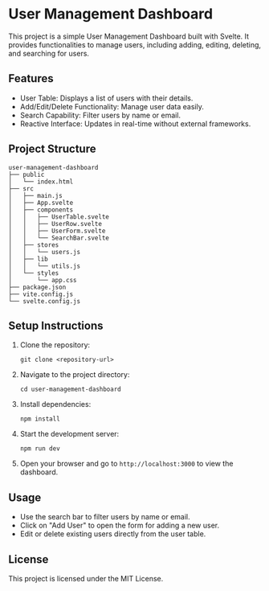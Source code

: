# User Management Dashboard

This project is a simple User Management Dashboard built with Svelte. It provides functionalities to manage users, including adding, editing, deleting, and searching for users.

## Features

- User Table: Displays a list of users with their details.
- Add/Edit/Delete Functionality: Manage user data easily.
- Search Capability: Filter users by name or email.
- Reactive Interface: Updates in real-time without external frameworks.

## Project Structure

```
user-management-dashboard
├── public
│   └── index.html
├── src
│   ├── main.js
│   ├── App.svelte
│   ├── components
│   │   ├── UserTable.svelte
│   │   ├── UserRow.svelte
│   │   ├── UserForm.svelte
│   │   └── SearchBar.svelte
│   ├── stores
│   │   └── users.js
│   ├── lib
│   │   └── utils.js
│   └── styles
│       └── app.css
├── package.json
├── vite.config.js
└── svelte.config.js
```

## Setup Instructions

1. Clone the repository:
   ```
   git clone <repository-url>
   ```

2. Navigate to the project directory:
   ```
   cd user-management-dashboard
   ```

3. Install dependencies:
   ```
   npm install
   ```

4. Start the development server:
   ```
   npm run dev
   ```

5. Open your browser and go to `http://localhost:3000` to view the dashboard.

## Usage

- Use the search bar to filter users by name or email.
- Click on "Add User" to open the form for adding a new user.
- Edit or delete existing users directly from the user table.

## License

This project is licensed under the MIT License.